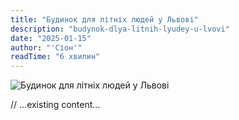 ```yaml
---
title: "Будинок для літніх людей у Львові"
description: "budynok-dlya-litnih-lyudey-u-lvovi"
date: "2025-01-15"
author: "'Сіон'"
readTime: "6 хвилин"
---
```


![Будинок для літніх людей у Львові](/images/blog-lviv.jpeg)

// ...existing content...
